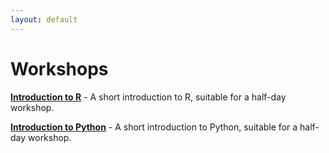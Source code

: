 ```yaml
---
layout: default
---
```


# Workshops

[**Introduction to R**](https://andrewguy.github.io/training/workshops/Intro_to_R/index) - A short introduction to R, suitable for a half-day workshop.

[**Introduction to Python**](https://andrewguy.github.io/training/workshops/Intro_to_Python/index) - A short introduction to Python, suitable for a half-day workshop.

